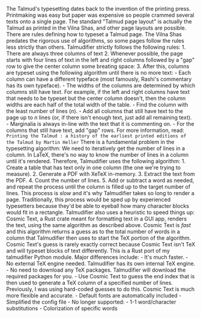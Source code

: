 The Talmud's typesetting dates back to the invention of the printing press. Printmaking was easy but paper was expensive so people crammed several texts onto a single page. The standard "Talmud page layout" is actually the Talmud as printed in the Vilna Shas, and other page layouts are possible. There are rules defining how to typeset a Talmud page. The Vilna Shas predates the rigorous use of algorithms, so some pages follow the rules less strictly than others. Talmudifier strictly follows the following rules: 1. There are always three columns of text 2. Whenever possible, the page starts with four lines of text in the left and right columns followed by a "gap" row to give the center column some breating space: 3. After this, columns are typeset using the following algorithm until there is no more text: - Each column can have a different typeface (most famously, Rashi's commentary has its own typeface). - The widths of the columns are determined by which columns still have text. For example, if the left and right columns have text that needs to be typeset but the center column doesn't, then the column widths are each half of the total width of the table. - Find the column with the least number of lines (*n*). - Add all columns that still have text to the page up to *n* lines (or, if there isn't enough text, just add all remaining text). - Marginalia is always in-line with the text that it is commenting on. - For the columns that still have text, add "gap" rows. For more information, read: `Printing the Talmud : a history of the earliest printed editions of the Talmud by Martin Heller` There is a fundamental problem in the typesetting algorithm: We need to iteratively get the number of lines in a column. In LaTeX, there's no way to know the number of lines in a column until it's rendered. Therefore, Talmudifier uses the following algorithm: 1. Create a table that has text only in one column (the one we're trying to measure). 2. Generate a PDF with XeTeX in-memory. 3. Extract the text from the PDF. 4. Count the number of lines. 5. Add or subtract a word as needed, and repeat the process until the column is filled up to the target number of lines. This process is *slow* and it's why Talmudifier takes so long to render a page. Traditionally, this process would be sped up by experienced typesetters because they'd be able to eyeball how many character blocks would fit in a rectangle. Talmudifier also uses a heuristic to speed things up: Cosmic Text, a Rust crate meant for formatting text in a GUI app, renders the text, using the same algorithm as described above. Cosmic Text is *fast* and this algorithm returns a guess as to the total number of words in a column that Talmudifier then uses to start the TeX portion of the algorithm. Cosmic Text's guess is rarely exactly correct because Cosmic Text isn't TeX and will typeset blocks of text differently. This is a Rust port of my talmudifier Python module. Major differences include: - It's much faster. - No external TeX engine needed. Talmudifier has its own internal TeX engine. - No need to download any TeX packages. Talmudifier will download the required packages for you. - Use Cosmic Text to guess the end index that is then used to generate a TeX column of a specified number of lines. Previously, I was using hard-coded guesses to do this. Cosmic Text is much more flexible and accurate. - Default fonts are automatically included - Simplified the config file - No longer supported: - 1-1 word/character substitutions - Colorization of specific words